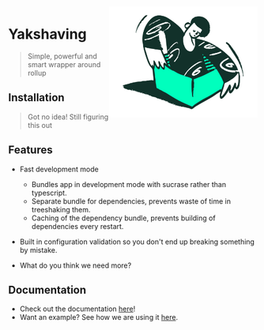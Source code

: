 <img align="right" src="./doodle.svg" width="300px" alt="Yakshaving logo"/>

# Yakshaving

> Simple, powerful and smart wrapper around rollup

## Installation

> Got no idea! Still figuring this out

## Features

- Fast development mode

  - Bundles app in development mode with sucrase rather than typescript.
  - Separate bundle for dependencies, prevents waste of time in treeshaking them.
  - Caching of the dependency bundle, prevents building of dependencies every restart.

- Built in configuration validation so you don't end up breaking something by mistake.

- What do you think we need more?

## Documentation

- Check out the documentation [here](./docs/README.md)!
- Want an example? See how we are using it [here](https://github.com/vegeta897/d-zone/blob/better-distribution/packages/webapp/build.config.js).
